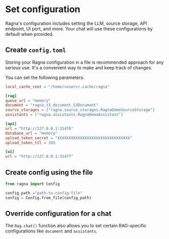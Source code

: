 # Set configuration

Ragna's configuration includes setting the LLM, source storage, API endpoint, UI port, and more. Your chat will use these configurations by default when provided.

## Create `config.toml`

Storing your Ragna configuration in a file is recommended approach for any serious use.
It's a convenient way to make and keep track of changes.

You can set the following parameters:

<!-- TODO: Add descriptions for each config options as comments
Alternatively, link to API reference when available & if it provides enough context.
-->

```toml
local_cache_root = "/home/<user>/.cache/ragna"

[rag]
queue_url = "memory"
document = "ragna_s3_document.S3Document"
source_storages = ["ragna.source_storages.RagnaDemoSourceStorage"]
assistants = ["ragna.assistants.RagnaDemoAssistant"]

[api]
url = "http://127.0.0.1:31476"
database_url = "memory"
upload_token_secret = "XXXXXXXXXXXXXXXXXXXXXXXXXXXXXXXX"
upload_token_ttl = 300

[ui]
url = "http://127.0.0.1:31477"
```

## Create config using the file

```py
from ragna import Config

config_path ="path-to-config-file"
config = Config.from_file(config_path)
```

## Override configuration for a chat

The `Rag.chat()` function also allows you to set certain RAG-specific configurations like `document` and `assistants`.

<!-- TODO: Add clarification for how this is different -->

